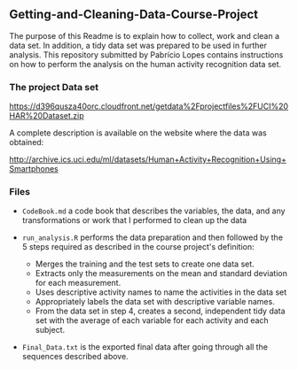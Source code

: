 ## Getting-and-Cleaning-Data-Course-Project

The purpose of this Readme is to explain how to collect, work and clean a data set. In addition, a tidy data set was prepared to be used in further analysis.
This repository submitted by Pabrício Lopes contains instructions on how to perform the analysis on the human activity recognition data set.

### The project Data set

https://d396qusza40orc.cloudfront.net/getdata%2Fprojectfiles%2FUCI%20HAR%20Dataset.zip

A complete description is available on the website where the data was obtained:

http://archive.ics.uci.edu/ml/datasets/Human+Activity+Recognition+Using+Smartphones

### Files

* `CodeBook.md` a code book that describes the variables, the data, and any transformations or work that I performed to clean up the data

* `run_analysis.R` performs the data preparation and then followed by the 5 steps required as described in the course project's definition:
    + Merges the training and the test sets to create one data set.
    + Extracts only the measurements on the mean and standard deviation for each measurement.
    + Uses descriptive activity names to name the activities in the data set
    + Appropriately labels the data set with descriptive variable names.
    + From the data set in step 4, creates a second, independent tidy data set with the average of each variable for each activity and each subject.
    
* `Final_Data.txt` is the exported final data after going through all the sequences described above.

